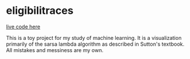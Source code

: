 # eligibilitraces

[live code here](https://tristantrim.github.io/eligibilitraces/)

This is a toy project for my study of machine learning. It is a visualization primarily of the sarsa lambda algorithm as described in Sutton's textbook. All mistakes and messiness are my own.
